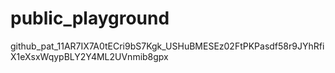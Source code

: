 # public_playground

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x
